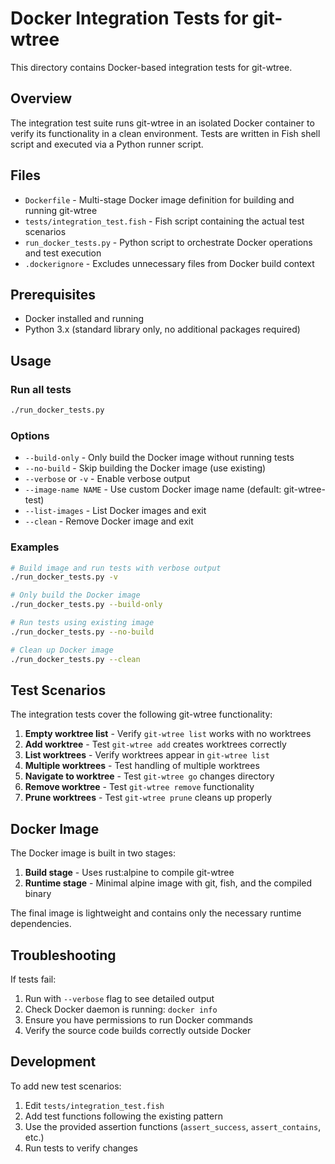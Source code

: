 # Docker Integration Tests for git-wtree

This directory contains Docker-based integration tests for git-wtree.

## Overview

The integration test suite runs git-wtree in an isolated Docker container to verify its functionality in a clean environment. Tests are written in Fish shell script and executed via a Python runner script.

## Files

- `Dockerfile` - Multi-stage Docker image definition for building and running git-wtree
- `tests/integration_test.fish` - Fish script containing the actual test scenarios
- `run_docker_tests.py` - Python script to orchestrate Docker operations and test execution
- `.dockerignore` - Excludes unnecessary files from Docker build context

## Prerequisites

- Docker installed and running
- Python 3.x (standard library only, no additional packages required)

## Usage

### Run all tests
```bash
./run_docker_tests.py
```

### Options

- `--build-only` - Only build the Docker image without running tests
- `--no-build` - Skip building the Docker image (use existing)
- `--verbose` or `-v` - Enable verbose output
- `--image-name NAME` - Use custom Docker image name (default: git-wtree-test)
- `--list-images` - List Docker images and exit
- `--clean` - Remove Docker image and exit

### Examples

```bash
# Build image and run tests with verbose output
./run_docker_tests.py -v

# Only build the Docker image
./run_docker_tests.py --build-only

# Run tests using existing image
./run_docker_tests.py --no-build

# Clean up Docker image
./run_docker_tests.py --clean
```

## Test Scenarios

The integration tests cover the following git-wtree functionality:

1. **Empty worktree list** - Verify `git-wtree list` works with no worktrees
2. **Add worktree** - Test `git-wtree add` creates worktrees correctly
3. **List worktrees** - Verify worktrees appear in `git-wtree list`
4. **Multiple worktrees** - Test handling of multiple worktrees
5. **Navigate to worktree** - Test `git-wtree go` changes directory
6. **Remove worktree** - Test `git-wtree remove` functionality
7. **Prune worktrees** - Test `git-wtree prune` cleans up properly

## Docker Image

The Docker image is built in two stages:

1. **Build stage** - Uses rust:alpine to compile git-wtree
2. **Runtime stage** - Minimal alpine image with git, fish, and the compiled binary

The final image is lightweight and contains only the necessary runtime dependencies.

## Troubleshooting

If tests fail:

1. Run with `--verbose` flag to see detailed output
2. Check Docker daemon is running: `docker info`
3. Ensure you have permissions to run Docker commands
4. Verify the source code builds correctly outside Docker

## Development

To add new test scenarios:

1. Edit `tests/integration_test.fish`
2. Add test functions following the existing pattern
3. Use the provided assertion functions (`assert_success`, `assert_contains`, etc.)
4. Run tests to verify changes